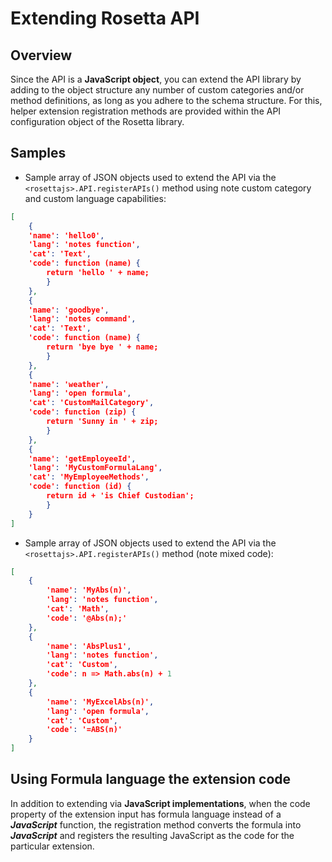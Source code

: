 # Extending Rosetta API

## Overview

Since the API is a **JavaScript object**, you can extend the API library by adding to the object structure any number of custom categories and/or method definitions, as long as you adhere to the schema structure. For this, helper extension registration methods are provided within the API configuration object of the Rosetta library.

## Samples

- Sample array of JSON objects used to extend the API via the `<rosettajs>.API.registerAPIs()` method using note custom category and custom language capabilities:

```json
[
    {
    'name': 'hello0',
    'lang': 'notes function',
    'cat': 'Text',
    'code': function (name) {
        return 'hello ' + name;
        }
    },
    {
    'name': 'goodbye',
    'lang': 'notes command',
    'cat': 'Text',
    'code': function (name) {
        return 'bye bye ' + name;
        }
    },
    {
    'name': 'weather',
    'lang': 'open formula',
    'cat': 'CustomMailCategory',
    'code': function (zip) {
        return 'Sunny in ' + zip;
        }
    },
    {
    'name': 'getEmployeeId',
    'lang': 'MyCustomFormulaLang',
    'cat': 'MyEmployeeMethods',
    'code': function (id) {
        return id + 'is Chief Custodian';
        }
    }
]
```

- Sample array of JSON objects used to extend the API via the `<rosettajs>.API.registerAPIs()` method (note mixed code):

``` json    
[
    {
        'name': 'MyAbs(n)',
        'lang': 'notes function',
        'cat': 'Math',
        'code': '@Abs(n);'
    },
    {
        'name': 'AbsPlus1',
        'lang': 'notes function',
        'cat': 'Custom',
        'code': n => Math.abs(n) + 1
    },
    {
        'name': 'MyExcelAbs(n)',
        'lang': 'open formula',
        'cat': 'Custom',
        'code': '=ABS(n)'
    }
]
```

## Using Formula language the extension code

In addition to extending via **JavaScript implementations**, when the code property of the extension input has formula language instead of a ***JavaScript*** function, the registration method converts the formula into ***JavaScript*** and registers the resulting JavaScript as the code for the particular extension.
